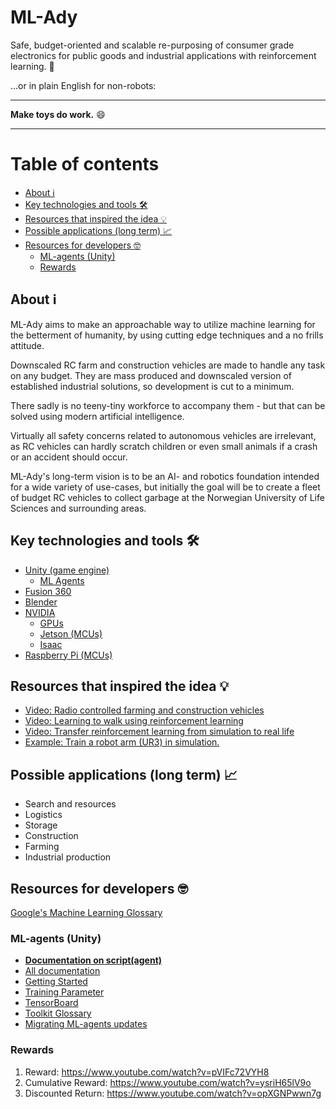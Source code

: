 # ML-Ady <!-- omit in toc -->

Safe, budget-oriented and scalable re-purposing of consumer grade electronics for public goods and industrial applications with reinforcement learning. 🥱

...or in plain English for non-robots:

---

**Make toys do work.** 😄

---

# Table of contents <!-- omit in toc -->

- [About ℹ️](#about-ℹ️)
- [Key technologies and tools 🛠️](#key-technologies-and-tools-️)
- [Resources that inspired the idea 💡](#resources-that-inspired-the-idea-)
- [Possible applications (long term) 📈](#possible-applications-long-term-)
- [Resources for developers 🤓](#resources-for-developers-)
  - [ML-agents (Unity)](#ml-agents-unity)
  - [Rewards](#rewards)

## About ℹ️

ML-Ady aims to make an approachable way to utilize machine learning for the betterment of humanity, by using cutting edge techniques and a no frills attitude.

Downscaled RC farm and construction vehicles are made to handle any task on any budget. They are mass produced and downscaled version of established industrial solutions, so development is cut to a minimum.

There sadly is no teeny-tiny workforce to accompany them - but that can be solved using modern artificial intelligence.

Virtually all safety concerns related to autonomous vehicles are irrelevant, as RC vehicles can hardly scratch children or even small animals if a crash or an accident should occur.

ML-Ady's long-term vision is to be an AI- and robotics foundation intended for a wide variety of use-cases, but initially the goal will be to create a fleet of budget RC vehicles to collect garbage at the Norwegian University of Life Sciences and surrounding areas.

## Key technologies and tools 🛠️

- [Unity (game engine)](https://unity.com/)
  - [ML Agents](https://github.com/Unity-Technologies/ml-agents)
- [Fusion 360](https://www.autodesk.com/products/fusion-360/overview)
- [Blender](https://www.blender.org/)
- [NVIDIA](https://www.nvidia.com/en-us/)
  - [GPUs](https://www.nvidia.com/nb-no/geforce/buy/)
  - [Jetson (MCUs)](https://www.nvidia.com/nb-no/autonomous-machines/jetson-store/)
  - [Isaac](https://www.nvidia.com/en-us/deep-learning-ai/industries/robotics/)
- [Raspberry Pi (MCUs)](https://www.raspberrypi.org/)

## Resources that inspired the idea 💡

- [Video: Radio controlled farming and construction vehicles](https://www.youtube.com/watch?v=knIzDj1Ocoo)
- [Video: Learning to walk using reinforcement learning](https://www.youtube.com/watch?v=knIzDj1Ocoo)
- [Video: Transfer reinforcement learning from simulation to real life](https://www.youtube.com/watch?v=sFY_0e1nTQE)
- [Example: Train a robot arm (UR3) in simulation.](https://www.youtube.com/watch?v=knIzDj1Ocoo)

## Possible applications (long term) 📈

- Search and resources
- Logistics
- Storage
- Construction
- Farming
- Industrial production

## Resources for developers 🤓

[Google's Machine Learning Glossary](https://developers.google.com/machine-learning/glossary)

### ML-agents (Unity)
- **[Documentation on script(agent)](https://docs.unity3d.com/Packages/com.unity.ml-agents@1.7/api/Unity.MLAgents.Agent.html#Unity_MLAgents_Agent_OnActionReceived_Unity_MLAgents_Actuators_ActionBuffers_)**
- [All documentation](https://github.com/Unity-Technologies/ml-agents/tree/master/docs)
- [Getting Started](https://github.com/Unity-Technologies/ml-agents/blob/master/docs/Getting-Started.md)
- [Training Parameter](https://github.com/Unity-Technologies/ml-agents/blob/master/docs/Training-Configuration-File.md)
- [TensorBoard](https://github.com/Unity-Technologies/ml-agents/blob/master/docs/Using-Tensorboard.md)
- [Toolkit Glossary](https://github.com/Unity-Technologies/ml-agents/blob/master/docs/Glossary.md)
- [Migrating ML-agents updates](https://github.com/Unity-Technologies/ml-agents/blob/master/docs/Migrating.md)

### Rewards
1. Reward: https://www.youtube.com/watch?v=pVIFc72VYH8
2. Cumulative Reward: https://www.youtube.com/watch?v=ysriH65lV9o
3. Discounted Return: https://www.youtube.com/watch?v=opXGNPwwn7g
